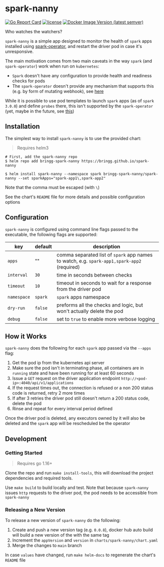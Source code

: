 # spark-nanny
[![Go Report Card](https://goreportcard.com/badge/github.com/bringg/spark-nanny)](https://goreportcard.com/report/github.com/bringg/spark-nanny)
[![license](https://img.shields.io/github/license/bringg/spark-nanny.svg)](https://github.com/bringg/spark-nanny/blob/master/LICENSE)
[![Docker Image Version (latest semver)](https://img.shields.io/docker/v/bringg/spark-nanny?color=blue&sort=semver)](https://hub.docker.com/repository/docker/bringg/spark-nanny)

Who watches the watchers?

`spark-nanny` is a simple app designed to monitor the health of `spark` apps installed using [spark-operator](https://github.com/GoogleCloudPlatform/spark-on-k8s-operator), and restart the driver pod in case it's unresponsive.

The main motivation comes from two main caveats in the way `spark` (and `spark-operator`) work when run on `kubernetes`:
* `Spark` doesn't have any configuration to provide health and readiness checks for pods
* The `spark-operator` doesn't provide any mechanism that supports this (e.g. by form of mutating webhook), see [here](https://github.com/GoogleCloudPlatform/spark-on-k8s-operator/issues/969)

While it is possible to use pod templates to launch `spark` apps (as of `spark 3.0.0`) and define `probes` there, this isn't supported by the `spark-operator` (yet, maybe in the future, see [this](https://github.com/GoogleCloudPlatform/spark-on-k8s-operator/issues/1176))

## Installation

The simplest way to install `spark-nanny` is to use the provided chart:

> Requires helm3

```shell
# First, add the spark-nanny repo
$ helm repo add bringg-spark-nanny https://bringg.github.io/spark-nanny

$ helm install spark-nanny --namespace spark bringg-spark-nanny/spark-nanny --set sparkApps="spark-app1\,spark-app2"
```

Note that the comma must be escaped (with `\`)

See the chart's `README` file for more details and possible configuration options

## Configuration

`spark-nanny` is configured using command line flags passed to the executable, the following flags are supported:

| key | default | description |
|---|---|---|
| `apps` | "" | comma separated list of `spark` app names to watch, e.g. `spark-app1,spark-app2` (required) |
| `interval` | `30` | time in seconds between checks |
| `timeout` | `10` | timeout in seconds to wait for a response from the driver pod |
| `namespace` | `spark` | `spark` apps namespace |
| `dry-run` | `false` | preforms all the checks and logic, but won't actually delete the pod |
| `debug` | `false` | set to `true` to enable more verbose logging |

## How it Works

`spark-nanny` does the following for each `spark` app passed via the `--apps` flag:
1. Get the pod ip from the kubernetes api server
2. Make sure the pod isn't in terminating phase, all containers are in `running` state and have been running for at least 60 seconds
3. Issue a `GET` request on the driver application endpoint `http://<pod-ip>:4040/api/v1/applications`
4. If the request times out, the connection is refused or a non 200 status code is returned, retry 2 more times
5. If after 3 retries the driver pod still doesn't return a 200 status code, delete the pod
6. Rinse and repeat for every interval period defined

Once the driver pod is deleted, any executors owned by it will also be deleted and the `spark` app will be rescheduled be the operator

## Development

### Getting Started

> Requires go 1.16+

Clone the repo and run `make install-tools`, this will download the project dependencies and required tools.

Use `make build` to build locally and test. Note that because `spark-nanny` issues `http` requests to the driver pod, the pod needs to be accessible from `spark-nanny`

### Releasing a New Version

To release a new version of `spark-nanny` do the following:

1. Create and push a new version tag (e.g. `0.0.8`), docker hub auto build will build a new version of the with the same tag
3. Increment the `appVersion` and `version` in `charts/spark-nanny/chart.yaml`
4. Merge the changes to `main` branch

In case `values` have changed, run `make helm-docs` to regenerate the chart's `README` file
